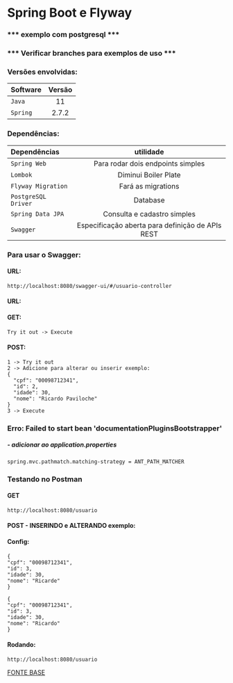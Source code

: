 # Spring Boot e Flyway

### *** exemplo com postgresql ***
### *** Verificar branches para exemplos de uso ***

### Versões envolvidas:
| Software | Versão |
| :--- | :---: |
| `Java` | 11 |
| `Spring` | 2.7.2 |
### Dependências:
| Dependências        |             utilidade             |
|:--------------------|:---------------------------------:|
| `Spring Web`        | Para rodar dois endpoints simples |
| `Lombok`            |       Diminui Boiler Plate        |
| `Flyway Migration`  |        Fará as migrations         |
| `PostgreSQL Driver` |             Database              |
| `Spring Data JPA`   |    Consulta e cadastro simples    |
| `Swagger`           |    Especificação aberta para definição de APIs REST    |

### Para usar o Swagger:
#### URL:
````
http://localhost:8080/swagger-ui/#/usuario-controller
````
#### URL:
#### GET:
````
Try it out -> Execute
````
#### POST:
````
1 -> Try it out
2 -> Adicione para alterar ou inserir exemplo: 
{
  "cpf": "00098712341",
  "id": 2,
  "idade": 30,
  "nome": "Ricardo Paviloche"
}
3 -> Execute
````

### Erro: Failed to start bean 'documentationPluginsBootstrapper'
##### - adicionar ao application.properties
````
spring.mvc.pathmatch.matching-strategy = ANT_PATH_MATCHER
````

### Testando no Postman
#### GET
````
http://localhost:8080/usuario
````
#### POST - INSERINDO e ALTERANDO exemplo:
#### Config:
````
{
"cpf": "00098712341",
"id": 3,
"idade": 30,
"nome": "Ricarde"
}
````
````
{
"cpf": "00098712341",
"id": 3,
"idade": 30,
"nome": "Ricardo"
}
````
#### Rodando:
````
http://localhost:8080/usuario
````

[FONTE BASE](https://github.com/Henderson-da-rocha-porfirio/SPRING-BOOT-AND-FLYWAY.git)
